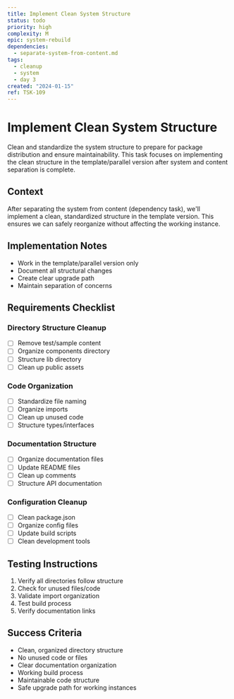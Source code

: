 ```yaml
---
title: Implement Clean System Structure
status: todo
priority: high
complexity: M
epic: system-rebuild
dependencies:
  - separate-system-from-content.md
tags:
  - cleanup
  - system
  - day 3
created: "2024-01-15"
ref: TSK-109
---
```


# Implement Clean System Structure

Clean and standardize the system structure to prepare for package distribution and ensure maintainability. This task focuses on implementing the clean structure in the template/parallel version after system and content separation is complete.

## Context

After separating the system from content (dependency task), we'll implement a clean, standardized structure in the template version. This ensures we can safely reorganize without affecting the working instance.

## Implementation Notes

- Work in the template/parallel version only
- Document all structural changes
- Create clear upgrade path
- Maintain separation of concerns

## Requirements Checklist

### Directory Structure Cleanup

- [ ] Remove test/sample content
- [ ] Organize components directory
- [ ] Structure lib directory
- [ ] Clean up public assets

### Code Organization

- [ ] Standardize file naming
- [ ] Organize imports
- [ ] Clean up unused code
- [ ] Structure types/interfaces

### Documentation Structure

- [ ] Organize documentation files
- [ ] Update README files
- [ ] Clean up comments
- [ ] Structure API documentation

### Configuration Cleanup

- [ ] Clean package.json
- [ ] Organize config files
- [ ] Update build scripts
- [ ] Clean development tools

## Testing Instructions

1. Verify all directories follow structure
2. Check for unused files/code
3. Validate import organization
4. Test build process
5. Verify documentation links

## Success Criteria

- Clean, organized directory structure
- No unused code or files
- Clear documentation organization
- Working build process
- Maintainable code structure
- Safe upgrade path for working instances
